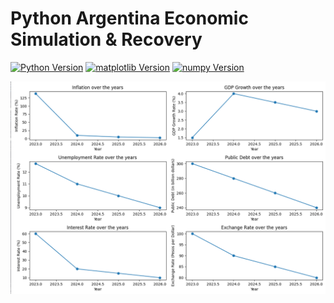 # Python Argentina Economic Simulation & Recovery

[![Python Version](https://img.shields.io/badge/Python-3.7%2B-blue.svg)](https://www.python.org/downloads/)
[![matplotlib Version](https://img.shields.io/badge/matplotlib-3.4.3-blue.svg)](https://matplotlib.org/stable/users/installing.html)
[![numpy Version](https://img.shields.io/badge/numpy-1.21.2-blue.svg)](https://numpy.org/install/)


<img src="https://raw.githubusercontent.com/Luann8/Python-Argentina-economic-simulation-recovery/main/Captura%20de%20tela%202023-12-06%20200725.png?token=GHSAT0AAAAAACLBRRNSGBKEKGY74URGZJNAZLRACKQ">
